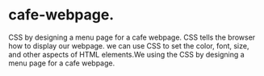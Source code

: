 # cafe-webpage.
CSS by designing a menu page for a cafe webpage.
CSS tells the browser how to display our webpage. we can use CSS to set the color, font, size, and other aspects of HTML elements.We using the CSS by designing a menu page for a cafe webpage.
